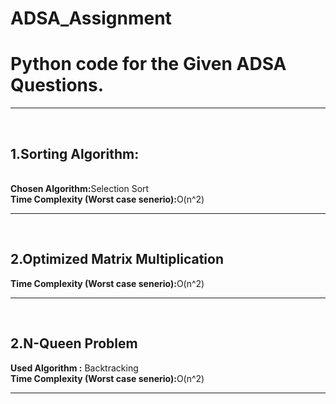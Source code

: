 # ADSA_Assignment
<h1>Python code for the Given ADSA Questions.</h1><hr><br>
<h2>1.Sorting Algorithm: </h2><br>
<b>Chosen Algorithm:</b>Selection Sort<br>
<b>Time Complexity (Worst case senerio):</b>O(n^2)<hr><br>

<h2>2.Optimized Matrix Multiplication</h2>
<b>Time Complexity (Worst case senerio):</b>O(n^2)<hr><br>

<h2>2.N-Queen Problem</h2>
<b>Used Algorithm :</b> Backtracking<br>
<b>Time Complexity (Worst case senerio):</b>O(n^2)<hr><br>

